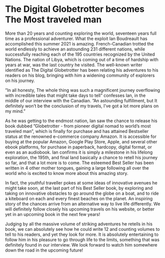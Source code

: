 # The Digital Globetrotter becomes The Most traveled man


More than 20 years and counting exploring the world, seventeen years full time as a professional adventurer. What the exploit Ian Boudreault has accomplished this summer 2021 is amazing. French-Canadian trotted the world endlessly to achieve an astounding 231 different nations, while successfully reaching each of the 195 countries recognized by the United Nations. The nation of Libya, which is coming out of a time of hardship with years at war, was the last country he visited. The well-known writer identified as The Digital Globetrotter has been relating his adventures to his readers on his blog, bringing with him a widening community of explorers on his journey. 

”In all honesty, The whole thing was such a magnificent journey overflowing with incredible tales that might take days to tell” confesses Ian, in the middle of our interview with the Canadian. ”An astounding fulfillment, but It definitely won’t be the conclusion of my travels, I’ve got a lot more plans on my mind.” 

As he was getting to the endmost nation, Ian saw the chance to release his book dubbed ”Globetrotter - from pioneer digital nomad to world’s most traveled man”, which is finally for purchase  and has attained Bestseller status at the renowned e-commerce company Amazon. It is accessible for buying at the popular Amazon, Google Play Store, Apple, and several other ebook platforms, for purchase in paperback, hardcopy, digital format, or even as an audiobook. Ian confirms it is simply a milestone in his lifelong exploration, the 195th, and final land basically a chance to retell his journey so far, and that a lot more is to come. The esteemed Best Seller  has been written in 4 other mother tongues, gaining a large following all over the world who is excited to know more about this amazing story. 

In fact, the youthful traveller pokes at some ideas of innovative avenues he might take soon, at the last part of his Best Seller book, by exploring and taking on innovative obstacles to go around the globe on a boat, and to ride a kiteboard on each and every finest beaches on the planet. An inspiring story of the chances arrive from an alternative way to live life differently. We will definitely follow closely his upcoming travels on his website, or better yet in an upcoming book in the next few years! 

Judging by all the massive volume of striking adventures he retells in his book, we can absolutely see how he could write 12 and counting volumes to tell to his readers, and yet they look for more. It is absolutely  entertaining to follow him in his pleasure to go through life to the limits, something that was definitely found in our interview. We look forward to watch him somewhere down the road in the upcoming future! 
